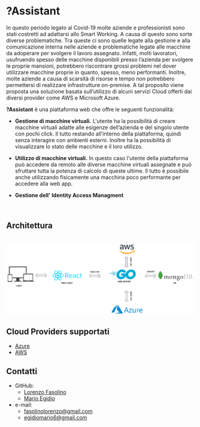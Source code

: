 # ?Assistant

In questo periodo legato al Covid-19 molte aziende e professionisti sono stati costretti ad adattarsi allo Smart Working. A causa di questo sono sorte diverse problematiche. Tra queste ci sono quelle legate alla gestione e alla comunicazione interna nelle aziende e problematiche legate alle macchine da adoperare per svolgere il lavoro assegnato. 
Infatti, molti lavoratori, usufruendo spesso delle macchine disponibili presso l’azienda per svolgere le proprie mansioni, potrebbero riscontrare grossi problemi nel dover utilizzare macchine proprie in quanto, spesso, meno performanti. Inoltre, molte aziende a causa di scarsità di risorse e tempo non potrebbero permettersi di realizzare infrastrutture on-premise.
A tal proposito viene proposta una soluzione basata sull’utilizzo di alcuni servizi Cloud offerti dai diversi provider come AWS e Microsoft Azure.

**?Assistant** è una piattaforma web che offre le seguenti funzionalità:

* **Gestione di macchine virtuali.** L'utente ha la possibilità di creare macchine virtuali adatte alle esigenze dell’azienda e del singolo utente con pochi click. Il tutto restando all’interno della piattaforma, quindi senza interagire con ambienti esterni. Inoltre ha la possibilità di visualizzare lo stato delle macchine e il loro utilizzo.

* **Utilizzo di macchine virtuali.** In questo caso l'utente della piattaforma può accedere da remoto alle diverse macchine virtuali assegnate e può sfruttare tutta la potenza di calcolo di queste ultime. Il tutto è possibile anche utilizzando fisicamente una macchina poco performante per accedere alla web app.

* **Gestione dell' Identity Access Managment** 
  

<br>

## Architettura 
<br>
<img src="./images/arc.png" alt="architettura"/>


## Cloud Providers supportati

* [Azure](https://azure.microsoft.com)
* [AWS](https://aws.amazon.com)
  

## Contatti
* GitHub: 
  * [Lorenzo Fasolino](https://github.com/LorenzoFasolino) 
  * [Mario Egidio](https://github.com/Marioegidio) 
* e-mail: 
  * fasolinolorenzo@gmail.com 
  * egidiomario6@gmail.com




